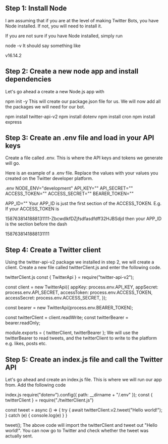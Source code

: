 ## Step 1: Install Node
I am assuming that if you are at the level of making Twitter Bots, you have Node installed. If not, you will need to install it.

If you are not sure if you have Node installed, simply run

node -v
It should say something like

v16.14.2
## Step 2: Create a new node app and install dependencies
Let's go ahead a create a new Node.js app with

npm init -y
This will create our package.json file for us. We will now add all the packages we will need for our bot.

npm install twitter-api-v2
npm install dotenv
npm install cron
npm install express
## Step 3: Create an .env file and load in your API keys
Create a file called .env. This is where the API keys and tokens we generate will go.

Here is an example of a .env file. Replace the values with your values you created on the Twitter developer platform.

.env
NODE_ENV="development"
API_KEY="<your-API-key>"
API_SECRET="<your-API-secret>"
ACCESS_TOKEN="<your-access-token>"
ACCESS_SECRET="<your-access-secret>"
BEARER_TOKEN="<your-bearer-token>"

APP_ID="<your-app-id>"
Your APP_ID is just the first section of the ACCESS_TOKEN. E.g. If your ACCESS_TOKEN is

1587638141888131111-ZbcwdlkfDZjfsdfasdfdff32HJBSdjd
then your APP_ID is the section before the dash

1587638141888131111
## Step 4: Create a Twitter client
Using the twitter-api-v2 package we installed in step 2, we will create a client. Create a new file called twitterClient.js and enter the following code.

twitterClient.js
const { TwitterApi } = require("twitter-api-v2");

const client = new TwitterApi({
  appKey: process.env.API_KEY,
  appSecret: process.env.API_SECRET,
  accessToken: process.env.ACCESS_TOKEN,
  accessSecret: process.env.ACCESS_SECRET,
});

const bearer = new TwitterApi(process.env.BEARER_TOKEN);

const twitterClient = client.readWrite;
const twitterBearer = bearer.readOnly;

module.exports = { twitterClient, twitterBearer };
We will use the twitterBearer to read tweets, and the twitterClient to write to the platform e.g. likes, posts etc.

## Step 5: Create an index.js file and call the Twitter API
Let's go ahead and create an index.js file. This is where we will run our app from. Add the following code

index.js
require("dotenv").config({ path: __dirname + "/.env" });
const { twitterClient } = require("./twitterClient.js")

const tweet = async () => {
  try {
    await twitterClient.v2.tweet("Hello world!");
  } catch (e) {
    console.log(e)
  }
}

tweet();
The above code will import the twitterClient and tweet out "Hello world!". You can now go to Twitter and check whether the tweet was actually sent.

